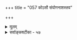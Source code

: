 +++
title = "057 कोऽसौ संयोगनाशस्तव"

+++
<details><summary>मूलम्</summary>

कोऽसौ संयोगनाशस्तव मत इति चेत् सोऽयमन्यत्र योगस्तस्य प्राचा विरोधात् स तु मिषति तथाऽऽलोचितस्त(स्य)द्विनाशः ।  
अज्ञातप्राच्ययोगः परमभिमनुते स्वेन रूपेण चैनं सर्वोऽप्येवं ह्यभावः स्फुटमिह न पुनः कश्चिदन्योऽस्ति दृष्टः ॥ ५७ ॥
</details>

<details><summary>सर्वाङ्कषटीका - ५७</summary>

एवं विभागो नातिरिक्तः, न वा संयोगनाशरूपः, अनुपपत्तेरुक्तत्वात् । प्रसंगाच्च विभागनाश एव संयोग इत्यपि । तर्हि भावान्तराभाववादिनां स किंरूपः ? इत्यस्योत्तरमाह - कोऽसावित्यादि । एवञ्चेत् 

अतिरिक्ताभावानङ्गीकर्तुस्तव असौ संयोगनाशः कः किंरूपः **मतः** = संमतः इति चेत्, **सः** = संयोगनाशः **अयम्** =परिदृश्यमानः अन्यत्र **संयोगः** = उत्तरदेशसंयोग एव । ननु पूर्वं ( जड. 27 ) ' तत्तदभावयोरेव विरोधः, न त्वन्येन' इति प्रत्यपादि । तद्वत्ताबुद्धिं प्रति तदभाववत्तानिश्चय एव प्रतिबन्धकः, न तु तदन्यवत्ताबुद्धिः । ' भूतलं घटवत्' इति बुद्धिं प्रति हि घटाभाववत्तानिश्चय एव प्रतिबन्धकः, न तु पटवत्ताबुद्धिः । ‘घटपटोभयवत् भूतलम्' इति प्रतीतेः प्रामाणिकत्वात् । अन्यथा हि जगत एव परस्परबाधात् व्यावर्तमानत्वहेतुना विश्वमिथ्यात्वप्रसङ्ग इत्यत्राह - तस्येत्यादि । **तस्य** = उत्तरदेशसंयोगस्य **प्राचा** = पूर्वदेशसंयोगेन विरोधात् तथा **आलोचितः** = पूर्वदेशसंयोगविरुद्धतया गृहीतः स **तु** = उत्तरदेशसंयोग एव **तद्विनाशः** = पूर्वदेशसंयोगनाशरूपः **मिषति** = भाति ॥ 

अत एव अज्ञातप्राच्ययोगः **परम्** = अस्मृतपूर्वसंयोगः पुरुषस्तु **एनम्** = उत्तरदेशसंयोगम् स्वेन **रूपेण** = उत्तरदेशसंयोगरूपेण भावरूपतया अभिमनुते तथा जानाति । इह जगति सर्वोऽप्यभावः **एवम्** = प्रतियोगिस्मरणकालेऽन्याभावरूपः, **स्फुटम्** = स्पष्टमिदम् । प्रतियोग्यस्मरणे तु भावरूप एव । अन्यः **कश्चिदत्र** =अतिरिक्तः कश्चन पदार्थ न पुनर्दृष्टः **अस्ति** = नानुभवसिद्धो दृश्यते । तथा च भावानां सर्वेषां न परस्परं विरोधः, येन व्यावर्तमानत्वहेतुना जगत एवापलापः प्रसज्येत । केचन भावाः परस्परं विरुद्धाः । यथा जलवह्नी - 'जलवान्' इत्युक्ते हि 'वह्न्यभाववान्' इति न पृथग्वक्तव्यम् । अत एव तदभावव्याप्यवत्तानिश्चयः, तदभावावच्छेदकतया गृहीतधर्मवत्तानिश्चयश्च तद्वत्ताबुद्धिं प्रति प्रतिबन्धकतया - ऽङ्गीकृतः । अत एव गोत्वं गवेतरव्यावृत्तरूपं वर्ण्यते । गौः इत्युक्ते हि अश्वादिव्यावृत्तिः सिद्ध्यति, न तु प्राणित्वव्यावृत्तिः । अतः पूर्वदेशसंयोगः, उत्तरदेशसंयोगश्च उपाधिभेदाद्विरुद्धावेव । अतोऽभावः तद्विरुद्धभावात्मकः, न तु यत्किञ्चिद्भावात्मकः । पूर्वमपि ( जड. 27) अवर्तमानत्वं न भूतत्वादिरूपम्, किन्तु वर्तमानत्वाभावरूपमितिमात्रमुक्तम्, न त्वभावरूपम् । अधिकं त्वभावप्रकरणे (129) ॥ ५७ ॥
</details>
